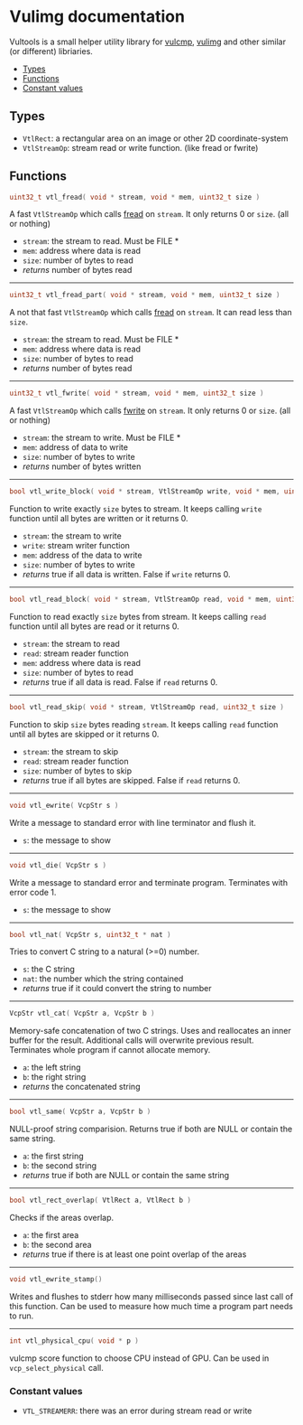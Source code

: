 # Vulimg documentation

Vultools is a small helper utility library for
[vulcmp](https://github.com/Doi6doi/vulcmp/blob/main/Documentation.md),
[vulimg](https://github.com/Doi6doi/vulimg/blob/main/Documentation.md)
and other similar (or different) libriaries.

- [Types](#types)
- [Functions](#functions)
- [Constant values](#constant-values)

## Types

- `VtlRect`: a rectangular area on an image or other 2D coordinate-system
- `VtlStreamOp`: stream read or write function. (like fread or fwrite)

## Functions

```c
uint32_t vtl_fread( void * stream, void * mem, uint32_t size )
```
A fast `VtlStreamOp` which calls 
[fread](https://en.cppreference.com/w/c/io/fread) on `stream`. 
It only returns 0 or `size`. (all or nothing)
- `stream`: the stream to read. Must be FILE *
- `mem`: address where data is read
- `size`: number of bytes to read
- *returns* number of bytes read 

---
```c
uint32_t vtl_fread_part( void * stream, void * mem, uint32_t size )
```
A not that fast `VtlStreamOp` which calls 
[fread](https://en.cppreference.com/w/c/io/fread) on `stream`. 
It can read less than `size`.
- `stream`: the stream to read. Must be FILE *
- `mem`: address where data is read
- `size`: number of bytes to read
- *returns* number of bytes read

---
```c
uint32_t vtl_fwrite( void * stream, void * mem, uint32_t size )
```
A fast `VtlStreamOp` which calls 
[fwrite](https://en.cppreference.com/w/c/io/fwrite) on `stream`. 
It only returns 0 or `size`. (all or nothing)
- `stream`: the stream to write. Must be FILE *
- `mem`: address of data to write
- `size`: number of bytes to write
- *returns* number of bytes written

---
```c
bool vtl_write_block( void * stream, VtlStreamOp write, void * mem, uint32_t size )
```
Function to write exactly `size` bytes to stream. It keeps calling
`write` function until all bytes are written or it returns 0.
- `stream`: the stream to write
- `write`: stream writer function
- `mem`: address of the data to write
- `size`: number of bytes to write
- *returns* true if all data is written. False if `write` returns 0.

---
```c
bool vtl_read_block( void * stream, VtlStreamOp read, void * mem, uint32_t size )
```
Function to read exactly `size` bytes from stream. It keeps calling
`read` function until all bytes are read or it returns 0.
- `stream`: the stream to read
- `read`: stream reader function
- `mem`: address where data is read
- `size`: number of bytes to read
- *returns* true if all data is read. False if `read` returns 0.

---
```c
bool vtl_read_skip( void * stream, VtlStreamOp read, uint32_t size )
```
Function to skip `size` bytes reading `stream`. It keeps calling
`read` function until all bytes are skipped or it returns 0.
- `stream`: the stream to skip
- `read`: stream reader function
- `size`: number of bytes to skip
- *returns* true if all bytes are skipped. False if `read` returns 0.

---
```c
void vtl_ewrite( VcpStr s )
```
Write a message to standard error with line terminator and flush it.
- `s`: the message to show

---
```c
void vtl_die( VcpStr s )
```
Write a message to standard error and terminate program. Terminates with error code 1.
- `s`: the message to show

---
```c
bool vtl_nat( VcpStr s, uint32_t * nat )
```
Tries to convert C string to a natural (>=0) number.
- `s`: the C string
- `nat`: the number which the string contained
- *returns* true if it could convert the string to number

---
```c
VcpStr vtl_cat( VcpStr a, VcpStr b )
```
Memory-safe concatenation of two C strings. 
Uses and reallocates an inner buffer for the result.
Additional calls will overwrite previous result.
Terminates whole program if cannot allocate memory.
- `a`: the left string
- `b`: the right string
- *returns* the concatenated string

---
```c
bool vtl_same( VcpStr a, VcpStr b )
```
NULL-proof string comparision. Returns true if both are NULL
or contain the same string.
- `a`: the first string
- `b`: the second string
- *returns* true if both are NULL or contain the same string

---
```c
bool vtl_rect_overlap( VtlRect a, VtlRect b )
```
Checks if the areas overlap.
- `a`: the first area
- `b`: the second area
- *returns* true if there is at least one point overlap of the areas

---
```c
void vtl_ewrite_stamp()
```
Writes and flushes to stderr how many milliseconds passed since last call of this function.
Can be used to measure how much time a program part needs to run.

---
```c
int vtl_physical_cpu( void * p )
```
vulcmp score function to choose CPU instead of GPU. Can be used in
`vcp_select_physical` call.

### Constant values

- `VTL_STREAMERR`: there was an error during stream read or write

